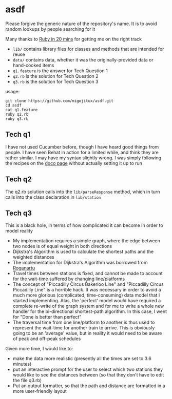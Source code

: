 # asdf
Please forgive the generic nature of the repository's name.  It is to avoid random lookups by people searching for it

Many thanks to [Ruby in 20 mins](https://www.ruby-lang.org/en/documentation/quickstart/) for getting me on the right track
* `lib/` contains library files for classes and methods that are intended for reuse
* `data/` contains data, whether it was the originally-provided data or hand-cooked items
* `q1.feature` is the answer for Tech Question 1
* `q2.rb` is the solution for Tech Question 2
* `q3.rb` is the solution for Tech Question 3


usage:
```
git clone https://github.com/migojitux/asdf.git
cd asdf
cat q1.feature
ruby q2.rb
ruby q3.rb
```

## Tech q1
I have not used Cucumber before, though I have heard good things from people.  I have seen Behat in action for a limited while, and think they are rather similar.  I may have my syntax slightly wrong.  I was simply following the recipes on the [doco page](https://cucumber.io/docs/reference) without actually setting it up to run

## Tech q2
The q2.rb solution calls into the `lib/parseResponse` method, which in turn calls into the class declaration in `lib/station`


## Tech q3
This is a black hole, in terms of how complicated it can become in order to model reality
* My implementation requires a simple graph, where the edge between two nodes is of equal weight in both directions
* Dijkstra's Algorithm is used to calculate the shortest paths and the weighted distances
* The implementation for Dijkstra's Algorithm was borrowed from [Roganartu](https://gist.github.com/roganartu/9407316)
* Travel times between stations is fixed, and cannot be made to account for the wait-time suffered by changing line/platforms
* The concept of "Piccadilly Circus Bakerloo Line" and "Piccadilly Circus Piccadilly Line" is a horrible hack.  It was necessary in order to avoid a much more glorious (complicated, time-consuming) data model that I started implementing.  Alas, the 'perfect' model would have required a complete re-write of the graph system and for me to write a whole new handler for the bi-directional shortest-path algorithm.  In this case, I went for "Done is better than perfect"
* The traversal time from one line/platform to another is thus used to represent the wait-time for another train to arrive.  This is obviously going to be an 'average' value, but in reality it would need to be aware of peak and off-peak schedules

Given more time, I would like to:
* make the data more realistic (presently all the times are set to 3.6 minutes)
* put an interactive prompt for the user to select which two stations they would like to see the distances between (so that they don't have to edit the file q3.rb)
* Put an output formatter, so that the path and distance are formatted in a more user-friendly layout
